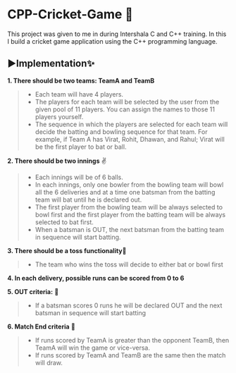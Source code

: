 # CPP-Cricket-Game 🏏
This project was given to me in during Intershala C and C++ training. In this I build a cricket game application using the C++ programming language.

## ▶Implementation✨
**1. There should be two teams: TeamA and TeamB**
>-  Each team will have 4 players.
>-   The players for each team will be selected by the user from the given pool of 11 players. You can assign the names to those 11 players yourself.
>-   The sequence in which the players are selected for each team will decide the batting and bowling sequence for that team. For example, if Team A has Virat, Rohit, Dhawan, and Rahul; Virat will be the first player to bat or ball.
          
**2. There should be two innings** ✌
>-   Each innings will be of 6 balls.
>-   In each innings, only one bowler from the bowling team will bowl all the 6 deliveries and at a time one batsman from the batting team will bat until he is declared out.
>-   The first player from the bowling team will be always selected to bowl first and the first player from the batting team will be always selected to bat first.
>-   When a batsman is OUT, the next batsman from the batting team in sequence will start batting.
      
**3. There should be a toss functionality**📀
>-   The team who wins the toss will decide to either bat or bowl first
      
**4. In each delivery, possible runs can be scored from 0 to 6**

**5. OUT criteria:** 💢
>-   If a batsman scores 0 runs he will be declared OUT and the next batsman in sequence will start batting
      
**6. Match End criteria** 🚫
>-    If runs scored by TeamA is greater than the opponent TeamB, then TeamA will win the game or vice-versa.
>-    If runs scored by TeamA and TeamB are the same then the match will draw. 
